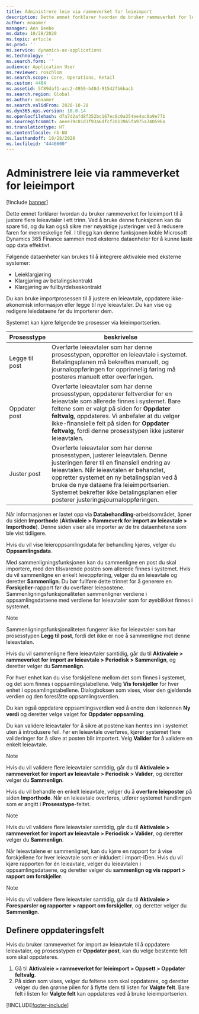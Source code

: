 ```yaml
---
title: Administrere leie via rammeverket for leieimport
description: Dette emnet forklarer hvordan du bruker rammeverket for leieimport til å justere flere leieavtaler samtidig.
author: moaamer
manager: Ann Beebe
ms.date: 10/28/2020
ms.topic: article
ms.prod: ''
ms.service: dynamics-ax-applications
ms.technology: ''
ms.search.form: ''
audience: Application User
ms.reviewer: roschlom
ms.search.scope: Core, Operations, Retail
ms.custom: 4464
ms.assetid: 5f89daf1-acc2-4959-b48d-91542fb6bacb
ms.search.region: Global
ms.author: moaamer
ms.search.validFrom: 2020-10-28
ms.dyn365.ops.version: 10.0.14
ms.openlocfilehash: d7a7d2afd8f352bc167ec8c0a354ee4ac0a9e77b
ms.sourcegitcommit: aeee39c01d3f93a6dfcf2013965fa975a740596a
ms.translationtype: HT
ms.contentlocale: nb-NO
ms.lasthandoff: 10/28/2020
ms.locfileid: "4446600"
---
```

# <a name="manage-leases-through-the-lease-import-framework"></a>Administrere leie via rammeverket for leieimport

[!include [banner](../includes/banner.md)]

Dette emnet forklarer hvordan du bruker rammeverket for leieimport til å justere flere leieavtaler i ett trinn. Ved å bruke denne funksjonen kan du spare tid, og du kan også sikre mer nøyaktige justeringer ved å redusere faren for menneskelige feil. I tillegg kan denne funksjonen koble Microsoft Dynamics 365 Finance sammen med eksterne dataenheter for å kunne laste opp data effektivt.

Følgende dataenheter kan brukes til å integrere aktivaleie med eksterne systemer:

- Leieklargjøring
- Klargjøring av betalingskontrakt
- Klargjøring av fullbyrdelseskontrakt

Du kan bruke importprosessen til å justere en leieavtale, oppdatere ikke-økonomisk informasjon eller legge til nye leieavtaler. Du kan vise og redigere leiedataene før du importerer dem.

Systemet kan kjøre følgende tre prosesser via leieimportserien.

| Prosesstype  | beskrivelse |
|---------------|-------------|
| Legge til post    | Overførte leieavtaler som har denne prosesstypen, oppretter en leieavtale i systemet. Betalingsplanen må bekreftes manuelt, og journaloppføringen for opprinnelig føring må posteres manuelt etter overføringen. |
| Oppdater post | Overførte leieavtaler som har denne prosesstypen, oppdaterer feltverdier for en leieavtale som allerede finnes i systemet. Bare feltene som er valgt på siden for **Oppdater feltvalg**, oppdateres. Vi anbefaler at du velger ikke-finansielle felt på siden for **Oppdater feltvalg**, fordi denne prosesstypen ikke justerer leieavtalen. |
| Juster post | Overførte leieavtaler som har denne prosesstypen, justerer leieavtalen. Denne justeringen fører til en finansiell endring av leieavtalen. Når leieavtalen er behandlet, oppretter systemet en ny betalingsplan ved å bruke de nye dataene fra leieimportserien. Systemet bekrefter ikke betalingsplanen eller posterer justeringsjournaloppføringen. |

Når informasjonen er lastet opp via **Databehandling**-arbeidsområdet, åpner du siden **Importhode** (**Aktivaleie \> Rammeverk for import av leieavtale \> Importhode**). Denne siden viser alle importer av de tre dataenhetene som ble vist tidligere.

Hvis du vil vise leieroppsamlingsdata før behandling kjøres, velger du **Oppsamlingsdata**.

Med sammenligningsfunksjonen kan du sammenligne en post du skal importere, med den tilsvarende posten som allerede finnes i systemet. Hvis du vil sammenligne en enkelt leieoppføring, velger du en leieavtale og deretter **Sammenlign**. Du bør fullføre dette trinnet for å generere en **Forskjeller**-rapport før du overfører leiepostene. Sammenligningsfunksjonaliteten sammenligner verdiene i oppsamlingsdataene med verdiene for leieavtaler som for øyeblikket finnes i systemet.

> [!NOTE]
> Sammenligningsfunksjonaliteten fungerer ikke for leieavtaler som har prosesstypen **Legg til post**, fordi det ikke er noe å sammenligne mot denne leieavtalen.
>
> Hvis du vil sammenligne flere leieavtaler samtidig, går du til **Aktivaleie \> rammeverket for import av leieavtale \> Periodisk \> Sammenlign**, og deretter velger du **Sammenlign**.

For hver enhet kan du vise forskjellene mellom det som finnes i systemet, og det som finnes i oppsamlingstabellene. Velg **Vis forskjeller** for hver enhet i oppsamlingstabellene. Dialogboksen som vises, viser den gjeldende verdien og den foreslåtte oppsamlingsverdien.

Du kan også oppdatere oppsamlingsverdien ved å endre den i kolonnen **Ny verdi** og deretter velge valget for **Oppdater oppsamling**.

Du kan validere leieavtaler for å sikre at postene kan hentes inn i systemet uten å introdusere feil. Før en leieavtale overføres, kjører systemet flere valideringer for å sikre at posten blir importert. Velg **Valider** for å validere en enkelt leieavtale.

> [!NOTE]
> Hvis du vil validere flere leieavtaler samtidig, går du til **Aktivaleie \> rammeverket for import av leieavtale \> Periodisk \> Valider**, og deretter velger du **Sammenlign**.

Hvis du vil behandle en enkelt leieavtale, velger du å **overføre leieposter** på siden **Importhode**. Når en leieavtale overføres, utfører systemet handlingen som er angitt i **Prosesstype**-feltet.

> [!NOTE]
> Hvis du vil validere flere leieavtaler samtidig, går du til **Aktivaleie \> rammeverket for import av leieavtale \> Periodisk \> Valider**, og deretter velger du **Sammenlign**.

Når leieavtalene er sammenlignet, kan du kjøre en rapport for å vise forskjellene for hver leieavtale som er inkludert i import-IDen. Hvis du vil kjøre rapporten for én leieavtale, velger du leieavtalen i oppsamlingsdataene, og deretter velger du **sammenlign og vis rapport \> rapport om forskjeller**.

> [!NOTE]
> Hvis du vil validere flere leieavtaler samtidig, går du til **Aktivaleie \> Forespørsler og rapporter \> rapport om forskjeller**, og deretter velger du **Sammenlign**.

## <a name="set-up-update-fields"></a>Definere oppdateringsfelt

Hvis du bruker rammeverket for import av leieavtale til å oppdatere leieavtaler, og prosesstypen er **Oppdater post**, kan du velge bestemte felt som skal oppdateres.

1. Gå til **Aktivaleie \> rammeverket for leieimport \> Oppsett \> Oppdater feltvalg**.
2. På siden som vises, velger du feltene som skal oppdateres, og deretter velger du den grønne pilen for å flytte dem til listen for **Valgte felt**. Bare felt i listen for **Valgte felt** kan oppdateres ved å bruke leieimportserien.


[!INCLUDE[footer-include](../../includes/footer-banner.md)]
